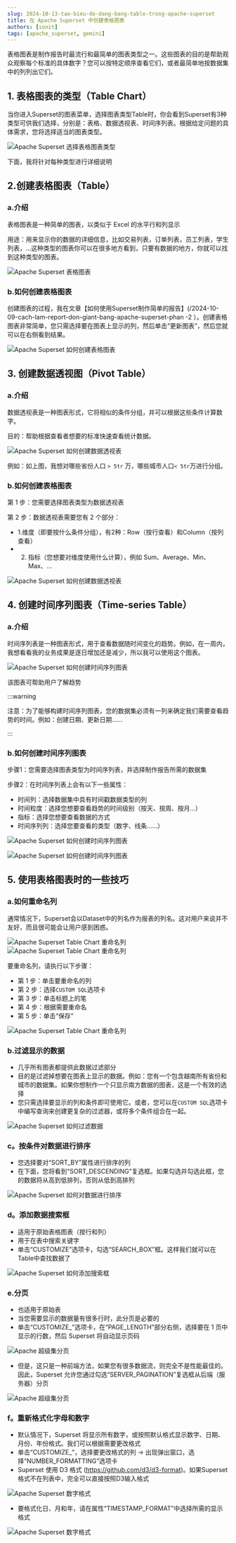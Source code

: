 ```yaml
---
slug: 2024-10-13-tao-bieu-do-dang-bang-table-trong-apache-superset
title: 在 Apache Superset 中创建表格图表
authors: [sonit]
tags: [apache_superset, gemini]
---
```

表格图表是制作报告时最流行和最简单的图表类型之一。这些图表的目的是帮助观众观察每个标准的具体数字？您可以按特定顺序查看它们，或者最简单地按数据集中的列列出它们。

<!-- truncate -->

## 1. 表格图表的类型（Table Chart）

当你进入Superset的图表菜单，选择图表类型Table时，你会看到Superset有3种类型可供我们选择，分别是：表格、数据透视表、时间序列表。根据给定问题的具体需求，您将选择适当的图表类型。

![Apache Superset 选择表格图表类型](./img/superset-choose-chart-type.png)

下面，我将针对每种类型进行详细说明

## 2.创建表格图表（Table）

### a.介绍

表格图表是一种简单的图表，以类似于 Excel 的水平行和列显示

用途：用来显示你的数据的详细信息，比如交易列表，订单列表，员工列表，学生列表，...这种类型的图表你可以在很多地方看到，只要有数据的地方，你就可以找到这种类型的图表。

![Apache Superset 表格图表](./img/apache-superset-table-chart.png)

### b.如何创建表格图表

创建图表的过程，我在文章【如何使用Superset制作简单的报告】(/2024-10-09-cach-lam-report-don-giant-bang-apache-superset-phan -2 ）。创建表格图表非常简单，您只需选择要在图表上显示的列，然后单击“更新图表”，然后您就可以在右侧看到结果。

![Apache Superset 如何创建表格图表](./img/apache-superset-table-chart-2.png)

## 3. 创建数据透视图（Pivot Table）

### a.介绍

数据透视表是一种图表形式，它将相似的条件分组，并可以根据这些条件计算数字。

目的：帮助根据查看者想要的标准快速查看统计数据。

![Apache Superset 如何创建数据透视表](./img/apache_superset_pivot_table_1.png)

例如：如上图，我想对哪些省份人口 `> 5tr` 万，哪些城市人口`< 5tr`万进行分组。

### b.如何创建表格图表

第 1 步：您需要选择图表类型为数据透视表

第 2 步：数据透视表需要您有 2 个部分：
* 1.维度（即要按什么条件分组），有2种：Row（按行查看）和Column（按列查看）
* 2. 指标（您想要对维度使用什么计算），例如 Sum、Average、Min、Max、...

![Apache Superset 如何创建数据透视表](./img/apache_superset_pivot_table_2.png)

## 4. 创建时间序列图表（Time-series Table）

### a.介绍

时间序列表是一种图表形式，用于查看数据随时间变化的趋势。例如，在一周内，我想看看我的业务成果是逐日增加还是减少，所以我可以使用这个图表。

![Apache Superset 如何创建时间序列图表](./img/apache_superset_time_series_table_1.jpg)

该图表可帮助用户了解趋势

:::warning

注意：为了能够构建时间序列图表，您的数据集必须有一列来确定我们需要查看趋势的时间。例如：创建日期、更新日期……

:::

### b.如何创建时间序列图表

步骤1：您需要选择图表类型为时间序列表，并选择制作报告所需的数据集

步骤2：在时间序列表上会有以下一些属性：
- 时间列：选择数据集中具有时间戳数据类型的列
- 时间粒度：选择您想要查看趋势的时间级别（按天、按周、按月...）
- 指标：选择您想要查看数据的方式
- 时间序列列：选择您要查看的类型（数字、线条……）

![Apache Superset 如何创建时间序列图表](./img/apache_superset_time_series_table_2.png)

![Apache Superset 如何创建时间序列图表](./img/apache_superset_time_series_table_3.png)

## 5. 使用表格图表时的一些技巧

### a.如何重命名列

通常情况下，Superset会以Dataset中的列名作为报表的列名。这对用户来说并不友好，而且很可能会让用户感到困惑。

![Apache Superset Table Chart 重命名列](./img/table-change-column-name-1.png)
![Apache Superset Table Chart 重命名列](./img/table-change-column-name-2.png)

要重命名列，请执行以下步骤：
- 第 1 步：单击要重命名的列
- 第 2 步：选择`CUSTOM SQL`选项卡
- 第 3 步：单击标题上的笔
- 第 4 步：根据需要重命名
- 第 5 步：单击“保存”

![Apache Superset Table Chart 重命名列](./img/table-change-column-name-3.png)

### b.过滤显示的数据

- 几乎所有图表都提供此数据过滤部分
- 目的是过滤掉想要在图表上显示的数据。例如：您有一个包含越南所有省份和城市的数据集。如果你想制作一个只显示南方数据的图表，这是一个有效的选择
- 您只需选择要显示的列和条件即可使用它。或者，您可以在`CUSTOM SQL`选项卡中编写查询来创建更复杂的过滤器，或将多个条件组合在一起。

![Apache Superset 如何过滤数据](./img/apache_superset_filter.png)

### c。按条件对数据进行排序

- 您选择要对“SORT_BY”属性进行排序的列
- 在下面，您将看到“SORT_DESCENDING”复选框。如果勾选并勾选此框，您的数据将从高到低排列，否则从低到高排列

![Apache Superset 如何对数据进行排序](./img/apache_superset_sort.png)

### d。添加数据搜索框

- 适用于原始表格图表（按行和列）
- 用于在表中搜索关键字
- 单击“CUSTOMIZE”选项卡，勾选“SEARCH_BOX”框。这样我们就可以在Table中查找数据了

![Apache Superset 如何添加搜索框](./img/apache_superset_table_search.png)

### e.分页

- 也适用于原始表
- 当您需要显示的数据量有很多行时，此分页是必要的
- 单击“CUSTOMIZE_”选项卡，在“PAGE_LENGTH”部分右侧，选择要在 1 页中显示的行数，然后 Superset 将自动显示页码

![Apache 超级集分页](./img/apache_superset_paging_1.png)

- 但是，这只是一种前端方法，如果您有很多数据流，则完全不是性能最佳的。因此，Superset 允许您通过勾选“SERVER_PAGINATION”复选框从后端（服务器）分页

![Apache 超级集分页](./img/apache_superset_paging_2.png)

### f。重新格式化字母和数字

- 默认情况下，Superset 将显示所有数字，或按照默认格式显示数字、日期、月份、年份格式。我们可以根据需要更改格式
- 单击“CUSTOMIZE_”，选择要更改格式的列 -> 出现弹出窗口，选择“NUMBER_FORMATTING”选项卡
- Superset 使用 D3 格式 (https://github.com/d3/d3-format)。如果Superset格式不在列表中，完全可以直接按照D3输入格式

![Apache Superset 数字格式](./img/apache_superset_format_number.png)

- 要格式化日、月和年，请在属性“TIMESTAMP_FORMAT”中选择所需的显示格式

![Apache Superset 数字格式](./img/apache_superset_format_number.png)